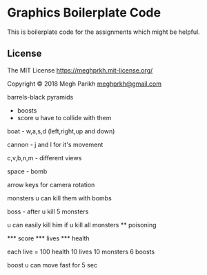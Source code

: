 Graphics Boilerplate Code
=========================

This is boilerplate code for the assignments which might be helpful.


License
-------
The MIT License https://meghprkh.mit-license.org/

Copyright &copy; 2018 Megh Parikh <meghprkh@gmail.com>

barrels-black pyramids
* boosts
* score u have to collide with them

boat - w,a,s,d (left,right,up and down)

cannon - j and l for it's movement

c,v,b,n,m - different views

space - bomb

arrow keys for camera rotation

monsters u can kill them with bombs

boss - after u kill 5 monsters

u can easily kill him if u kill all monsters
** poisoning 

*** score
*** lives
*** health

each live = 100 health
10 lives 10 monsters
6 boosts

boost u can move fast for 5 sec


